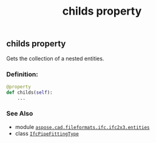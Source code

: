 ﻿---
title: childs property
second_title: Aspose.CAD for Python via .NET API References
description: 
type: docs
weight: 40
url: /python-net/aspose.cad.fileformats.ifc.ifc2x3.entities/ifcpipefittingtype/childs/
is_root: false
---

## childs property


Gets the collection of a nested entities.
### Definition:
```python
@property
def childs(self):
    ...
```

### See Also
* module [`aspose.cad.fileformats.ifc.ifc2x3.entities`](../../)
* class [`IfcPipeFittingType`](/cad/python-net/aspose.cad.fileformats.ifc.ifc2x3.entities/ifcpipefittingtype)
